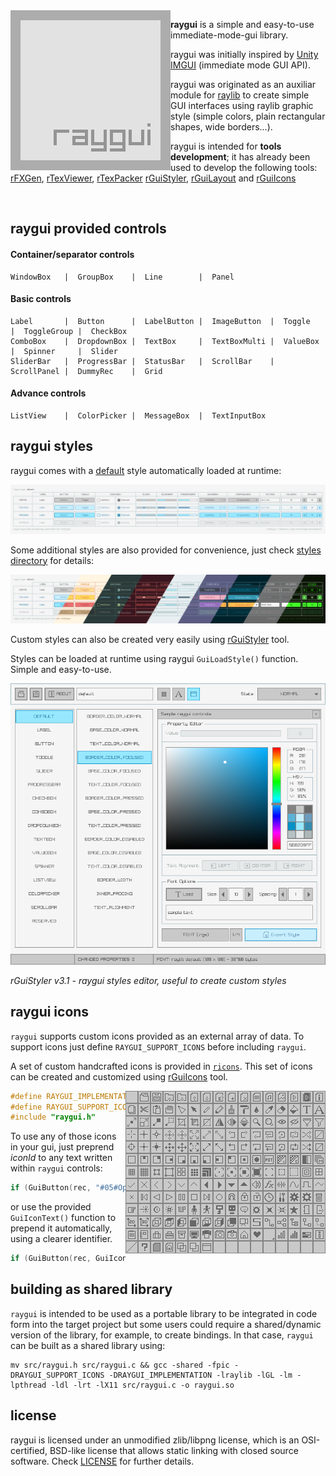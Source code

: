 <img align="left" src="logo/raygui_256x256.png" width=256>

**raygui** is a simple and easy-to-use immediate-mode-gui library.

raygui was initially inspired by [Unity IMGUI](https://docs.unity3d.com/Manual/GUIScriptingGuide.html) (immediate mode GUI API).

raygui was originated as an auxiliar module for [raylib](https://github.com/raysan5/raylib) to create simple GUI interfaces using raylib graphic style (simple colors, plain rectangular shapes, wide borders...).

raygui is intended for **tools development**; it has already been used to develop the following tools: [rFXGen](https://github.com/raysan5/rfxgen), [rTexViewer](https://raylibtech.itch.io/rtexviewer), [rTexPacker](https://raylibtech.itch.io/rtexpacker) [rGuiStyler](https://raylibtech.itch.io/rguistyler), [rGuiLayout](https://raylibtech.itch.io/rguilayout) and [rGuiIcons](https://raylibtech.itch.io/rguiicons)

<br>

## raygui provided controls

#### Container/separator controls
```
WindowBox   |  GroupBox    |  Line        |  Panel
```
#### Basic controls
```
Label       |  Button      |  LabelButton |  ImageButton  |  Toggle      |  ToggleGroup |  CheckBox
ComboBox    |  DropdownBox |  TextBox     |  TextBoxMulti |  ValueBox    |  Spinner     |  Slider
SliderBar   |  ProgressBar |  StatusBar   |  ScrollBar    |  ScrollPanel |  DummyRec    |  Grid
```
#### Advance controls
```
ListView    |  ColorPicker |  MessageBox  |  TextInputBox
```

## raygui styles

raygui comes with a [default](styles/default) style automatically loaded at runtime:

![raygui default style](styles/default/style_table.png)

Some additional styles are also provided for convenience, just check [styles directory](styles) for details:

![raygui additional styles](images/raygui_style_table_multi.png)

Custom styles can also be created very easily using [rGuiStyler](https://raylibtech.itch.io/rguistyler) tool.

Styles can be loaded at runtime using raygui `GuiLoadStyle()` function. Simple and easy-to-use.

![rGuiStyler v3.1](images/rguistyler_v300.png)

*rGuiStyler v3.1 - raygui styles editor, useful to create custom styles*

## raygui icons

`raygui` supports custom icons provided as an external array of data. To support icons just define `RAYGUI_SUPPORT_ICONS` before including `raygui`.

A set of custom handcrafted icons is provided in [`ricons`](src/ricons.h). This set of icons can be created and customized using [rGuiIcons](https://raylibtech.itch.io/rguiicons) tool.

<img align="right" src="images/raygui_ricons.png">

```c
#define RAYGUI_IMPLEMENTATION
#define RAYGUI_SUPPORT_ICONS
#include "raygui.h"
```
To use any of those icons in your gui, just preprend *iconId* to any text written within `raygui` controls:
```c
if (GuiButton(rec, "#05#Open Image")) { /* ACTION */ }
```
or use the provided `GuiIconText()` function to prepend it automatically, using a clearer identifier.
```c
if (GuiButton(rec, GuiIconText(RICON_FILE_OPEN, "Open Image"))) { /* ACTION */ }
```

## building as shared library

`raygui` is intended to be used as a portable library to be integrated in code form into the target project but some users could require a shared/dynamic version of the library, for example, to create bindings. In that case, `raygui` can be built as a shared library using:
```
mv src/raygui.h src/raygui.c && gcc -shared -fpic -DRAYGUI_SUPPORT_ICONS -DRAYGUI_IMPLEMENTATION -lraylib -lGL -lm -lpthread -ldl -lrt -lX11 src/raygui.c -o raygui.so
```

license
-------

raygui is licensed under an unmodified zlib/libpng license, which is an OSI-certified, BSD-like license that allows static linking with closed source software. Check [LICENSE](LICENSE) for further details.
